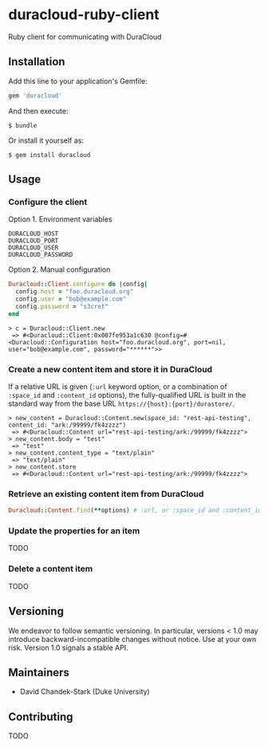 # duracloud-ruby-client
Ruby client for communicating with DuraCloud

## Installation

Add this line to your application's Gemfile:

```ruby
gem 'duracloud'
```

And then execute:

    $ bundle

Or install it yourself as:

    $ gem install duracloud

## Usage

### Configure the client

Option 1. Environment variables

    DURACLOUD_HOST
    DURACLOUD_PORT
    DURACLOUD_USER
    DURACLOUD_PASSWORD

Option 2. Manual configuration

```ruby
Duracloud::Client.configure do |config|
  config.host = "foo.duracloud.org"
  config.user = "bob@example.com"
  config.password = "s3cret"
end
```

```
> c = Duracloud::Client.new
 => #<Duracloud::Client:0x007fe953a1c630 @config=#<Duracloud::Configuration host="foo.duracloud.org", port=nil, user="bob@example.com", password="******">>
 ```

### Create a new content item and store it in DuraCloud

If a relative URL is given (`:url` keyword option, or a combination of `:space_id` and `:content_id` options), the fully-qualified URL is built in the standard way from the base URL `https://{host}:{port}/durastore/`.

```
> new_content = Duracloud::Content.new(space_id: "rest-api-testing", content_id: "ark:/99999/fk4zzzz")
 => #<Duracloud::Content url="rest-api-testing/ark:/99999/fk4zzzz">
> new_content.body = "test"
 => "test"
> new_content.content_type = "text/plain"
 => "text/plain"
> new_content.store
 => #<Duracloud::Content url="rest-api-testing/ark:/99999/fk4zzzz">
```

### Retrieve an existing content item from DuraCloud

```ruby
Duracloud::Content.find(**options) # :url, or :space_id and :content_id
```

### Update the properties for an item

TODO

### Delete a content item

TODO

## Versioning

We endeavor to follow semantic versioning.  In particular, versions < 1.0 may introduce backward-incompatible changes without notice.  Use at your own risk.  Version 1.0 signals a stable API.

## Maintainers

* David Chandek-Stark (Duke University)

## Contributing

TODO